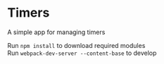 # Timers

A simple app for managing timers

Run `npm install` to download required modules  
Run `webpack-dev-server --content-base` to develop